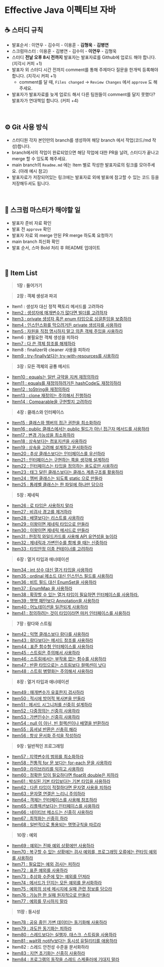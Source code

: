 # Effective Java 이펙티브 자바

## ☕️ 스터디 규칙
- 발표순서 : 이연우 - 김수미 - 이용훈 - **김형욱** - **김병연**
- 스크럼마스터 : 이용훈 - 김병연 - 김수미 - **이연우** - 김형욱
- 스터디 **전날 오후 8시 전까지** 발표자는 발표자료를 Github에 업로드 해야 합니다. (지각시 커피 +1)
- 발표자 외 스터디 시간 전까지 comment를 통해 주제마다 질문을 한개씩 등록해야 합니다. (지각시 커피 +1)
  - comment를 달 때, `Files changed` → `Review Changes` 에서 `approve` 도 해주세요.
- 발표자가 발표자료를 늦게 업로드 해서 다른 팀원들이 comment를 달지 못했다? 발표자가 연대책임 합니다. (커피 +4)
<br>

## ⚙️ Git 사용 방식
- 스터디원 각자 본인만의 branch를 생성하여 해당 branch 에서 작업(코드/md 작성)합니다.
- branch에서의 작업이 완료되었으면 해당 작업에 대한 PR을 날려, 스터디가 끝나고 merge 할 수 있도록 해주세요.
- main branch의 `Readme.md` 에는 Item 별로 작성한 발표자료의 링크를 모아주세요. (아래 예시 참고)
- 발표자료가 저장되어있는 링크에는 발표자료 외에 발표에 참고할 수 있는 코드 등을 저장해두셔도 됩니다.
<br>

## 📌 스크럼 마스터가 해야할 일
- 발표자 준비 자료 확인
- 발표 전 `approve` 확인
- 발표자 자료 외 merge 안된 PR merge 하도록 요청하기
- main branch 최신화 확인
- 발표 순서, 스마 Bold 처리 후 README 업데이트

<br>

## 🍄 Item List

> **1장 : 들어가기** <br>

> **2장 : 객체 생성과 파괴** <br>

- Item1 : 생성자 대신 정적 팩토리 메서드를 고려하라
- [Item2 : 생성자에 매개변수가 많다면 빌더를 고려하자](https://github.com/YHLEE9753/ReadingRecord/blob/master/%EC%9D%B4%ED%8E%99%ED%8B%B0%EB%B8%8C%EC%9E%90%EB%B0%94/Chapter2_%EA%B0%9D%EC%B2%B4%EC%83%9D%EC%84%B1%EA%B3%BC%ED%8C%8C%EA%B4%B4/Item2_%EC%83%9D%EC%84%B1%EC%9E%90%EC%97%90_%EB%A7%A4%EA%B0%9C%EB%B3%80%EC%88%98%EA%B0%80_%EB%A7%8E%EB%8B%A4%EB%A9%B4_%EB%B9%8C%EB%8D%94%EB%A5%BC_%EA%B3%A0%EB%A0%A4%ED%95%98%EC%9E%90.md)
- [Item3 : private 생성자 혹은 enum 타입으로 싱글톤임을 보증하라](https://cat-tungsten-c56.notion.site/DAY1-3-eb593dad6c9941b0b4c787ed5e6be3bf)
- [Item4 : 인스턴스화를 막으려거든 private 생성자를 사용하라](https://cat-tungsten-c56.notion.site/DAY2-4-3f1ba602a5604354b7980f05b28a1996)
- [Item5 : 자원을 직접 명시하지 말고 의존 객체 주입을 사용하라](https://cat-tungsten-c56.notion.site/DAY2-5-e7d4fc8086374b4eb0cf17a47f796ce4)
- Item6 : 불필요한 객체 생성을 피하라
- [Item7 : 다 쓴 객체 참조를 해제하라](https://cat-tungsten-c56.notion.site/DAY3-7-5606f48a97ac45caa62958a27893f081)
- Item8 : finalizer와 cleaner 사용을 피하라
- [Item9 : try-finally보다는 try-with-resources를 사용하라](https://cat-tungsten-c56.notion.site/DAY4-9-512102eb72db408aa6ef5e4b7a32d9bf)

> **3장 : 모든 객체의 공통 메서드** <br>

- [Item10 : equals는 일반 규약을 지켜 재정의하라](https://github.com/Dev-Prison/Effective-Java/blob/main/app/src/main/java/com/programmers/java/chapt3/item10/item10_%EB%B0%9C%ED%91%9C.md)
- [Item11 : equals를 재정의하려거든 hashCode도 재정의하라](https://github.com/Dev-Prison/Effective-Java/blob/main/app/src/main/java/com/programmers/java/chapt3/item11/Item11_equals%EB%A5%BC_%EC%9E%AC%EC%A0%95%EC%9D%98%ED%95%98%EB%A0%A4%EA%B1%B0%EB%93%A0_hashCode%EB%8F%84_%EC%9E%AC%EC%A0%95%EC%9D%98%ED%95%98%EB%9D%BC.md)
- [Item12 : toString을 재정의하라](https://github.com/Dev-Prison/Effective-Java/blob/main/app/src/main/java/com/programmers/java/chapt3/item12/Item12_toString.md)
- [Item13 : clone 재정의는 주의해서 진행하라](https://github.com/Dev-Prison/Effective-Java/tree/main/app/src/main/java/com/programmers/java/chapt3/item13)
- [Item14 : Comparable을 구현할지 고려하라](https://github.com/Dev-Prison/Effective-Java/blob/main/app/src/main/java/com/programmers/java/chapt3/item14/Item14_compareTo.md)

> **4장 : 클래스와 인터페이스** <br>

- [Item15 : 클래스와 멤버의 접근 권한을 최소화하라](https://github.com/Dev-Prison/Effective-Java/blob/main/app/src/main/java/com/programmers/java/chapt4/item15/item15_%ED%81%B4%EB%9E%98%EC%8A%A4%EC%99%80_%EB%A9%A4%EB%B2%84%EC%9D%98_%EC%A0%91%EA%B7%BC%EA%B6%8C%ED%95%9C%EC%9D%84_%EC%B5%9C%EC%86%8C%ED%99%94_%ED%95%98%EB%9D%BC_%EB%B0%9C%ED%91%9C.md)
- [Item16 : public 클래스에서는 public 필드가 아닌 접근자 메서드를 사용하라](https://github.com/Dev-Prison/Effective-Java/blob/main/app/src/main/java/com/programmers/java/chapt4/item16/Item16_public%ED%81%B4%EB%9E%98%EC%8A%A4%EC%97%90%EC%84%9C%EB%8A%94_public%ED%95%84%EB%93%9C%EA%B0%80_%EC%95%84%EB%8B%8C_%EC%A0%91%EA%B7%BC%EC%9E%90%EB%A9%94%EC%84%9C%EB%93%9C%EB%A5%BC_%EC%82%AC%EC%9A%A9%ED%95%98%EB%9D%BC.md)
- [Item17 : 변경 가능성을 최소화하라](https://github.com/Dev-Prison/Effective-Java/blob/main/app/src/main/java/com/programmers/java/chapt4/item17/Item17_%EB%B3%80%EA%B2%BD_%EA%B0%80%EB%8A%A5%EC%84%B1%EC%9D%84_%EC%B5%9C%EC%86%8C%ED%99%94%ED%95%98%EB%9D%BC.md)
- [Item18 : 상속보다는 컴포지션을 사용하라](https://yeonees.notion.site/item-18-6b82a4bd1d7647cba555f800082a5581)
- [Item19 : 상속을 고려해 설계하고 문서화하라](https://github.com/Dev-Prison/Effective-Java/blob/main/app/src/main/java/com/programmers/java/chapt4/item19/Item19.md)
- [Item20 : 추상 클래스보다는 인터페이스를 우선하라](https://github.com/Dev-Prison/Effective-Java/blob/main/app/src/main/java/com/programmers/java/chapt4/item20/Item20_%EC%B6%94%EC%83%81%ED%81%B4%EB%9E%98%EC%8A%A4%EB%B3%B4%EB%8B%A4%EB%8A%94_%EC%9D%B8%ED%84%B0%ED%8E%98%EC%9D%B4%EC%8A%A4.md)
- [Item21 : 인터페이스는 구현하는 쪽을 생각해 설계하라](https://github.com/Dev-Prison/Effective-Java/blob/main/app/src/main/java/com/programmers/java/chapt4/item21/Item21_%EC%9D%B8%ED%84%B0%ED%8E%98%EC%9D%B4%EC%8A%A4%EB%8A%94_%EA%B5%AC%ED%98%84%ED%95%98%EB%8A%94_%EC%AA%BD%EC%9D%84_%EC%83%9D%EA%B0%81%ED%95%B4_%EC%84%A4%EA%B3%84%ED%95%98%EB%9D%BC.md)
- [Item22 : 인터페이스는 타입을 정의하는 용도로만 사용하라](https://github.com/Dev-Prison/Effective-Java/blob/main/app/src/main/java/com/programmers/java/chapt4/item22/item22_%EC%9D%B8%ED%84%B0%ED%8E%98%EC%9D%B4%EC%8A%A4%EB%8A%94_%ED%83%80%EC%9E%85%EC%9D%84_%EC%A0%95%EC%9D%98%ED%95%98%EB%8A%94_%EC%9A%A9%EB%8F%84%EB%A1%9C%EB%A7%8C_%EC%82%AC%EC%9A%A9%ED%95%98%EB%9D%BC.md)
- [Item23 : 태그 달린 클래스보다는 클래스 계층구조를 활용하라](app/src/main/java/com/programmers/java/chapt4/item23/README.md)
- [Item24 : 멤버 클래스는 되도록 static 으로 만들라](app/src/main/java/com/programmers/java/chapt4/item24/item24.md)
- [Item25 : 톱레벨 클래스는 한 파일에 하나만 담으라](app/src/main/java/com/programmers/java/chapt4/item25/item25_톱레벨_클래스는_한파일에_하나만_담으라.md)

> **5장 : 제네릭** <br>

- [Item26 : 로 타입은 사용하지 말라](app/src/main/java/com/programmers/java/chapt5/item26/Item26_로_타입은_사용하지_말라.md)
- [Item27 : 비검사 경고를 제거하라](app/src/main/java/com/programmers/java/chapt5/item27/비검사_경고를_제거하라.md)
- [Item28 : 배열보다는 리스트를 사용하라](https://yeonees.notion.site/item-28-bcd551fd107648e98794d92be3d3ef5b)
- [Item29 : 이왕이면 제네릭 타입으로 만들라](https://github.com/Dev-Prison/Effective-Java/blob/main/app/src/main/java/com/programmers/java/chapt5/item29/item29.md)
- [Item30 : 이왕이면 제네릭 메서드로 만들라](https://github.com/Dev-Prison/Effective-Java/blob/ynoolee/app/src/main/java/com/programmers/java/chapt5/item30/item30_%EC%9D%B4%EC%99%95%EC%9D%B4%EB%A9%B4_%EC%A0%9C%EB%84%A4%EB%A6%AD_%EB%A9%94%EC%84%9C%EB%93%9C%EB%A1%9C_%EB%A7%8C%EB%93%A4%EB%9D%BC.md)
- [Item31 : 한정적 와일드카드를 사용해 API 유연성을 높이라](https://github.com/Dev-Prison/Effective-Java/blob/0e660de3fd673b636cce15fcf49fa4d19ea106e3/app/src/main/java/com/programmers/java/chapt5/item31/Item31%20-%ED%95%9C%EC%A0%95%EC%A0%81%20%EC%99%80%EC%9D%BC%EB%93%9C%EC%B9%B4%EB%93%9C%EB%A5%BC%20%EC%82%AC%EC%9A%A9%ED%95%B4%20API%20%EC%9C%A0%EC%97%B0%EC%84%B1%EC%9D%84%20%EB%86%92%EC%9D%B4%EB%9D%BC.md)
- [Item32 : 제네릭과 가변인수를 함께 쓸 때는 신중하라](https://velog.io/@yhlee9753/%EC%9D%B4%ED%8E%99%ED%8B%B0%EB%B8%8C%EC%9E%90%EB%B0%94-item32.-%EC%A0%9C%EB%84%A4%EB%A6%AD%EA%B3%BC-%EA%B0%80%EB%B3%80%EC%9D%B8%EC%88%98%EB%A5%BC-%ED%95%A8-%EC%93%B8-%EB%95%8C%EB%8A%94-%EC%8B%A0%EC%A4%91%ED%95%98%EB%9D%BC)
- [Item33 : 타입안정 이종 컨테이너를 고려하라](https://yeonees.notion.site/item-33-009fd935813c4247a028f34a5ba522b0)

> **6장 : 열거 타입과 애너테이션** <br>

- [Item34 : int 상수 대신 열거 타입을 사용하라](https://github.com/Dev-Prison/Effective-Java/blob/main/app/src/main/java/com/programmers/java/chapt6/item34.md)
- [Item35 : ordinal 메소드 대신 인스턴스 필드를 사용하라](https://github.com/Dev-Prison/Effective-Java/blob/main/app/src/main/java/com/programmers/java/chapt6/item35/item35_ordinal_%EB%A9%94%EC%86%8C%EB%93%9C_%EB%8C%80%EC%8B%A0_%EC%9D%B8%EC%8A%A4%ED%84%B4%EC%8A%A4_%ED%95%84%EB%93%9C%EB%A5%BC_%EC%82%AC%EC%9A%A9%ED%95%98%EB%9D%BC.md)
- [Item36 : 비트 필드 대신 EnumSet을 사용하라](https://velog.io/@yhlee9753/%EC%9D%B4%ED%8E%99%ED%8B%B0%EB%B8%8C%EC%9E%90%EB%B0%94-item36.-%EB%B9%84%ED%8A%B8-%ED%95%84%EB%93%9C-%EB%8C%80%EC%8B%A0-EnumSet%EC%9D%84-%EC%82%AC%EC%9A%A9%ED%95%98%EB%9D%BC)
- [Item37 : EnumMap 을 사용하라](https://morning-paprika-8fa.notion.site/Item37-EnumMap-54f6685b29d24a5bba0d749770bb2aa2)
- [Item38 : 확장할 수 있는 열거 타입이 필요하면 인터페이스를 사용하라.](https://yeonees.notion.site/item-38-e1f94d06a0cc4d93990c273d0de71b99)
- [Item39 : 명명 패턴보다 Annotation을 사용하라](https://cat-tungsten-c56.notion.site/DAY12-Annotation-68f703aa60174f4e80e05c5399997745)
- [Item40 : 어노테이션을 일관되게 사용하라](https://github.com/Dev-Prison/Effective-Java/blob/main/app/src/main/java/com/programmers/java/chapt6/item40/Override_%EC%96%B4%EB%85%B8%ED%85%8C%EC%9D%B4%EC%85%98%EC%9D%84_%EC%9D%BC%EA%B4%80%EB%90%98%EA%B2%8C_%EC%82%AC%EC%9A%A9%ED%95%98%EB%9D%BC.md)
- [Item41 : 정의하려는 것이 타입이라면 마커 인터페이스를 사용하라](https://velog.io/@yhlee9753/%EC%9D%B4%ED%8E%99%ED%8B%B0%EB%B8%8C%EC%9E%90%EB%B0%94-item41.-%EC%A0%95%EC%9D%98%ED%95%98%EB%A0%A4%EB%8A%94-%EA%B2%83%EC%9D%B4-%ED%83%80%EC%9E%85%EC%9D%B4%EB%9D%BC%EB%A9%B4-%EB%A7%88%EC%BB%A4-%EC%9D%B8%ED%84%B0%ED%8E%98%EC%9D%B4%EC%8A%A4%EB%A5%BC-%EC%82%AC%EC%9A%A9%ED%95%98%EB%9D%BC)

> **7장 : 람다와 스트림** <br>

- [Item42 : 익명 클래스보다 람다를 사용하라](https://morning-paprika-8fa.notion.site/Item42-badd9f20079c4286947ed7843eca011f)
- [Item43 : 람다보다는 메서드 참조를 사용하라](https://yeonees.notion.site/Item-43-380ddf5f9cac4005954f11ffd966f72b)
- [Item44 : 표준 함수형 인터페이스를 사용하라](https://cat-tungsten-c56.notion.site/DAY13-feat-09f5b930d8214104846a69b2d71174d6)
- [Item45 : 스트림은 주의해서 사용하라](app/src/main/java/com/programmers/java/chapt7/item45/스트림은_주의해서_사용하라.md)
- [Item46 : 스트림에서는 부작용 없는 함수를 사용하라](https://velog.io/@yhlee9753/%EC%9D%B4%ED%8E%99%ED%8B%B0%EB%B8%8C%EC%9E%90%EB%B0%94-item46.-%EC%8A%A4%ED%8A%B8%EB%A6%BC%EC%97%90%EC%84%9C%EB%8A%94-%EB%B6%80%EC%9E%91%EC%9A%A9-%EC%97%86%EB%8A%94-%ED%95%A8%EC%88%98%EB%A5%BC-%EC%82%AC%EC%9A%A9%ED%95%98%EB%9D%BC-baa2kzb7)
- [Item47 : 반환 타입으로는 스트림보다 컬렉션이 낫다](https://morning-paprika-8fa.notion.site/Item47-12ee150aad9743da8c366622649961bd)
- [Item48 : 스트림 병렬화는 주의해서 사용하라](https://yeonees.notion.site/Item-48-bf444377089449268b013753112ca4c1)

> **8장 : 열거 타입과 애너테이션** <br>

- [Item49 : 매개변수가 유효한지 검사하라](https://cat-tungsten-c56.notion.site/DAY14-ce4b6cbe3a8c434c859e5b24bb51e943)
- [Item50 : 적시에 방어적 복사본을 만들라](https://ultra-stream-0a3.notion.site/Item-50-2f18dc7cc6fc49ac8148b258ab5905b3)
- [Item51 : 메서드 시그니처를 신중히 설계하라](https://github.com/YHLEE9753/Effective-Java/blob/main/app/src/main/java/com/programmers/java/chapt8/item51/item51.md)
- [Item52 : 다중정의는 신중히 사용하라](https://www.notion.so/Item52-6e891e60b11740cc944920225e329da2)
- [Item53 : 가변인수는 신중히 사용하라](https://github.com/Dev-Prison/Effective-Java/blob/main/app/src/main/java/com/programmers/java/chapt8/item53/%EA%B0%80%EB%B3%80%EC%9D%B8%EC%88%98%EB%8A%94_%EC%8B%A0%EC%A4%91%ED%9E%88_%EC%82%AC%EC%9A%A9%ED%95%98%EB%9D%BC.md)
- [Item54 : null 이 아닌, 빈 컬렉션이나 배열을 반환하라](https://cat-tungsten-c56.notion.site/DAY15-null-325f21f2bf1341a6b4b491fa725fb951)
- [Item55 : 옵셔널 반환은 신충히 해라](https://velog.io/@yhlee9753/%EC%9D%B4%ED%8E%99%ED%8B%B0%EB%B8%8C%EC%9E%90%EB%B0%94-item55.-%EC%98%B5%EC%85%94%EB%84%90-%EB%B0%98%ED%99%98%EC%9D%80-%EC%8B%A0%EC%A4%91%ED%9E%88-%ED%95%98%EB%9D%BC)
- [Item56 : 항상 문서화 주석을 작성하라](https://morning-paprika-8fa.notion.site/Item56-API-e703f9682112416db7486bc366e485c3)

> **9장 : 일반적인 프로그래밍** <br>
- [Item57 : 지역변수의 범위를 최소화하라](https://yeonees.notion.site/Item-57-5baaf390b4fd4c84ba1e0236a183eee2)
- [Item58 : 전통적 for 문 보다는 for-each 문을 사용하라](https://github.com/Dev-Prison/Effective-Java/blob/main/app/src/main/java/com/programmers/java/chapt9/item58/%EC%A0%84%ED%86%B5%EC%A0%81_for%EB%AC%B8_%EB%B3%B4%EB%8B%A4%EB%8A%94_for-each_%EB%AC%B8%EC%9D%84_%EC%82%AC%EC%9A%A9%ED%95%98%EB%9D%BC.md)
- [Item59 : 라이브러리를 익히고 사용하라](https://cat-tungsten-c56.notion.site/DAY16-3e931f4c73804aa08d99b085c42c4008)
- [Item60 : 정확한 답이 필요하다면 float와 double은 피하라](https://velog.io/@yhlee9753/%EC%9D%B4%ED%8E%99%ED%8B%B0%EB%B8%8C%EC%9E%90%EB%B0%94-item60.-%EC%A0%95%ED%99%95%ED%95%9C-%EB%8B%B5%EC%9D%B4-%ED%95%84%EC%9A%94%ED%95%98%EB%8B%A4%EB%A9%B4-float%EC%99%80-double%EC%9D%80-%ED%94%BC%ED%95%98%EB%9D%BC)
- [Item61 : 박싱된 기본 타입보다는 기본 타입을 사용하라](https://morning-paprika-8fa.notion.site/Item61-53a128ba88cf493e84a896a46a7d3596)
- [Item62 : 다른 타입이 적절하다면 문자열 사용을 피하라](https://yeonees.notion.site/item-62-05800a7431a14a7b9b8585c1a32561c5)
- [Item63 : 문자열 연결은 느리니 주의하라](https://morning-paprika-8fa.notion.site/Item63-71e48a50e595469fa06faa59d97d4313)
- [Item64 : 객체는 인터페이스를 사용해 참조하라](https://cat-tungsten-c56.notion.site/DAY17-c2e74e8631d249b8be380c986b50e8f2)
- [Item65 : 리플렉션보다는 인터페이스를 사용하라](https://velog.io/@yhlee9753/%EC%9D%B4%ED%8E%99%ED%8B%B0%EB%B8%8C%EC%9E%90%EB%B0%94-item65.-%EB%A6%AC%ED%94%8C%EB%A0%89%EC%85%98%EB%B3%B4%EB%8B%A4%EB%8A%94-%EC%9D%B8%ED%84%B0%ED%8E%98%EC%9D%B4%EC%8A%A4%EB%A5%BC-%EC%82%AC%EC%9A%A9%ED%95%98%EB%9D%BC)
- [Item66 : 네이티브 메소드는 신중히 사용하라](https://github.com/Dev-Prison/Effective-Java/blob/main/app/src/main/java/com/programmers/java/chapt9/item66/item66_%EB%84%A4%EC%9D%B4%ED%8B%B0%EB%B8%8C%EB%A9%94%EC%84%9C%EB%93%9C%EB%8A%94_%EC%8B%A0%EC%A4%91%ED%9E%88_%EC%82%AC%EC%9A%A9%ED%95%98%EB%9D%BC.md)
- [Item67 : 최적화는 신중히 하라](https://yeonees.notion.site/item-67-0323496d0b6b43fb8ec2f6e8d45b6b61)
- [Item68 : 일반적으로 통용되는 명명규칙을 따르라](app/src/main/java/com/programmers/java/chapt9/item68/item68_일반적으로_통용되는_명명규칙을_따르라.md)

> **10장 : 예외** <br>
- [Item69 : 예외는 진짜 예외 상황에만 사용하라](https://cat-tungsten-c56.notion.site/DAY18-c510100149e14c9ea7e0f4302ba426e4)
- [Item70 : 복구할 수 있는 상황에는 검사 예외를, 프로그래밍 오류에는 런타임 예외를 사용하라](https://velog.io/@yhlee9753/%EC%9D%B4%ED%8E%99%ED%8B%B0%EB%B8%8C%EC%9E%90%EB%B0%94-item70.-%EB%B3%B5%EA%B5%AC%ED%95%A0-%EC%88%98-%EB%8A%94-%EC%83%81%ED%99%A9%EC%97%90%EB%8A%94-%EA%B2%80%EC%82%AC-%EC%98%88%EC%99%B8%EB%A5%BC-%ED%94%84%EB%A1%9C%EA%B7%B8%EB%9E%98%EB%B0%8D-%EC%98%A4%EB%A5%98%EC%97%90%EB%8A%94-%EB%9F%B0%ED%83%80%EC%9E%84-%EC%98%88%EC%99%B8%EB%A5%BC-%EC%82%AC%EC%9A%A9%ED%95%98%EB%9D%BC)
- [Item71 : 필요없는 예외 검사는 피하라](https://morning-paprika-8fa.notion.site/Item71-0b78fe39d3714bc4a204639aeecbb4d0)
- [Item72 : 표준 예외를 사용하라](https://yeonees.notion.site/Item72-598f9e43666b4558af78df55804ba1a8)
- [Item73 : 추상화 수준에 맞는 예외를 던져라](https://ultra-stream-0a3.notion.site/Item-73-5f7b366c6c594774ae2b762623c6c7b0)
- [Item74 : 메서드가 던지는 모든 예외를 문서화하라](https://cat-tungsten-c56.notion.site/DAY-19-a90461233833458ea812fe2666e16793)
- [Item75 : 예외의 상세 메시지에 실패 관련 정보를 담으라](https://velog.io/@yhlee9753/%EC%9D%B4%ED%8E%99%ED%8B%B0%EB%B8%8C%EC%9E%90%EB%B0%94-item75.-%EC%98%88%EC%99%B8%EC%9D%98-%EC%83%81%EC%84%B8-%EB%A9%94%EC%8B%9C%EC%A7%80%EC%97%90-%EC%8B%A4%ED%8C%A8-%EA%B4%80%EB%A0%A8-%EC%A0%95%EB%B3%B4%EB%A5%BC-%EB%8B%B4%EC%9C%BC%EB%9D%BC)
- [Item76 : 가능한 한 실패 원자적으로 만들라](https://morning-paprika-8fa.notion.site/Item76-4fee02ecc4414426882e3f30406babf8)
- [Item77 : 예외를 무시하지 말라](https://yeonees.notion.site/item77-6b2b12f1d91f433491388e3547031926)

> **11장 : 동시성** <br>
- [Item78 : 공유 중인 가변 데이터는 동기화해 사용하라](https://github.com/Dev-Prison/Effective-Java/blob/ynoolee/app/src/main/java/com/programmers/java/chapt11/item78/item78_%EA%B3%B5%EC%9C%A0_%EC%A4%91%EC%9D%B8_%EA%B0%80%EB%B3%80_%EB%8D%B0%EC%9D%B4%ED%84%B0%EB%8A%94_%EB%8F%99%EA%B8%B0%ED%99%94_%ED%95%B4_%EC%82%AC%EC%9A%A9%ED%95%98%EB%9D%BC.md)
- [Item79 : 과도한 동기화는 피하라](https://cat-tungsten-c56.notion.site/DAY-20-445fca95e9c04bedae6160225207b37d)
- [Item80 : 스레드보다는 실행자, 태스크, 스트림을 사용하라](https://velog.io/@yhlee9753/%EC%9D%B4%ED%8E%99%ED%8B%B0%EB%B8%8C%EC%9E%90%EB%B0%94-item80.-%EC%8A%A4%EB%A0%88%EB%93%9C%EB%B3%B4%EB%8B%A4%EB%8A%94-%EC%8B%A4%ED%96%89%EC%9E%90-%ED%83%9C%EC%8A%A4%ED%81%AC-%EC%8A%A4%ED%8A%B8%EB%A6%BC%EC%9D%84-%EC%95%A0%EC%9A%A9%ED%95%98%EB%9D%BC)
- [Item81 : wait와 notify보다는 동시성 유틸리티를 애용하라](https://morning-paprika-8fa.notion.site/Item81-wait-notify-d10570a6377a42c0988f2228dc9c6673)
- Item82 : 스레드 안전성 수준을 문서화하라
- [Item83 : 지연 초기화는 신중히 사용하라](https://www.notion.so/Item-83-20e159976d1c49dfa9bc9ca49c5c8ae1)
- [Item84 : 프로그램의 동작을 스레드 스케줄러에 기대지 말라](https://cat-tungsten-c56.notion.site/DAY-21-938ed29bbd4f4018b86250fdb39dd2ff)
